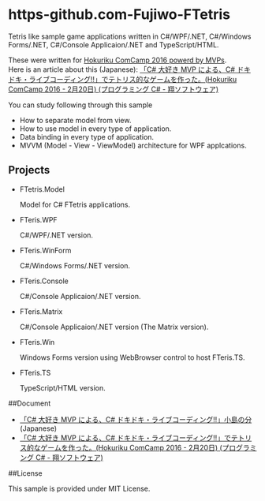 # https-github.com-Fujiwo-FTetris

Tetris like sample game applications written in C#/WPF/.NET, C#/Windows Forms/.NET, C#/Console Applicaion/.NET and TypeScript/HTML.

These were written for [Hokuriku ComCamp 2016 powerd by MVPs](http://hokurikucomcamp.connpass.com/event/23628/).<br>
Here is an article about this (Japanese): [「C# 大好き MVP による、C# ドキドキ・ライブコーディング!!」でテトリス的なゲームを作った。(Hokuriku ComCamp 2016 - 2月20日) (プログラミング C# - 翔ソフトウェア)](http://blog.shos.info/archives/2016/02/hokurikucomcamp2016022live.html)

You can study following through this sample

- How to separate model from view.
- How to use model in every type of application.
- Data binding in every type of application.
- MVVM (Model - View - ViewModel) architecture for WPF applcations.

## Projects

- FTetris.Model

	Model for C# FTetris applications.

- FTeris.WPF

	C#/WPF/.NET version.

- FTeris.WinForm

	C#/Windows Forms/.NET version.

- FTeris.Console

	C#/Console Applicaion/.NET version.

- FTeris.Matrix

	C#/Console Applicaion/.NET version (The Matrix version).

- FTeris.Win

	Windows Forms version using WebBrowser control to host FTeris.TS.

- FTeris.TS

	TypeScript/HTML version.

##Document

- [「C# 大好き MVP による、C# ドキドキ・ライブコーディング!!」小島の分](http://www.slideshare.net/Fujiwo/c-mvp-c) (Japanese)
- [「C# 大好き MVP による、C# ドキドキ・ライブコーディング!!」でテトリス的なゲームを作った。(Hokuriku ComCamp 2016 - 2月20日) (プログラミング C# - 翔ソフトウェア)](http://blog.shos.info/archives/2016/02/hokurikucomcamp2016022live.html)


##License

This sample is provided under MIT License.

